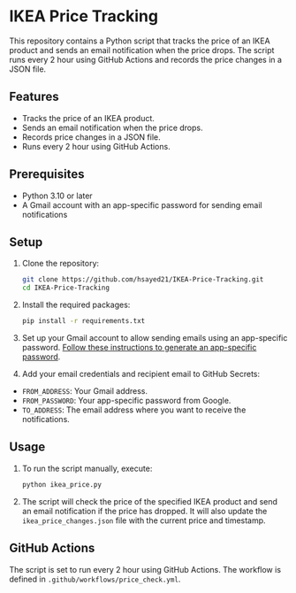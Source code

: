 # IKEA Price Tracking

This repository contains a Python script that tracks the price of an IKEA product and sends an email notification when the price drops. The script runs every 2 hour using GitHub Actions and records the price changes in a JSON file.

## Features

- Tracks the price of an IKEA product.
- Sends an email notification when the price drops.
- Records price changes in a JSON file.
- Runs every 2 hour using GitHub Actions.

## Prerequisites

- Python 3.10 or later
- A Gmail account with an app-specific password for sending email notifications

## Setup

1. Clone the repository:

    ```sh
    git clone https://github.com/hsayed21/IKEA-Price-Tracking.git
    cd IKEA-Price-Tracking
    ```

2. Install the required packages:

    ```sh
    pip install -r requirements.txt
    ```

3. Set up your Gmail account to allow sending emails using an app-specific password. [Follow these instructions to generate an app-specific password](https://support.google.com/accounts/answer/185833).

4. Add your email credentials and recipient email to GitHub Secrets:

- `FROM_ADDRESS`: Your Gmail address.
- `FROM_PASSWORD`: Your app-specific password from Google.
- `TO_ADDRESS`: The email address where you want to receive the notifications.

## Usage

1. To run the script manually, execute:

    ```sh
    python ikea_price.py
    ```

2. The script will check the price of the specified IKEA product and send an email notification if the price has dropped. It will also update the `ikea_price_changes.json` file with the current price and timestamp.

## GitHub Actions

The script is set to run every 2 hour using GitHub Actions. The workflow is defined in `.github/workflows/price_check.yml`.

